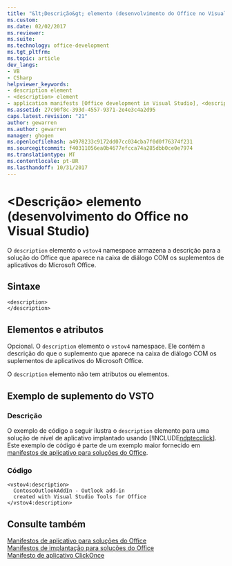 ```yaml
---
title: "&lt;Descrição&gt; elemento (desenvolvimento do Office no Visual Studio) | Microsoft Docs"
ms.custom: 
ms.date: 02/02/2017
ms.reviewer: 
ms.suite: 
ms.technology: office-development
ms.tgt_pltfrm: 
ms.topic: article
dev_langs:
- VB
- CSharp
helpviewer_keywords:
- description element
- <description> element
- application manifests [Office development in Visual Studio], <description> element
ms.assetid: 27c90f8c-393d-4557-9371-2e4e3c4a2d95
caps.latest.revision: "21"
author: gewarren
ms.author: gewarren
manager: ghogen
ms.openlocfilehash: a4978233c9172dd07cc034cba7f0d0f76374f231
ms.sourcegitcommit: f40311056ea0b4677efcca74a285dbb0ce0e7974
ms.translationtype: MT
ms.contentlocale: pt-BR
ms.lasthandoff: 10/31/2017
---
```

# <a name="ltdescriptiongt-element-office-development-in-visual-studio"></a>&lt;Descrição&gt; elemento (desenvolvimento do Office no Visual Studio)
  O `description` elemento o `vstov4` namespace armazena a descrição para a solução do Office que aparece na caixa de diálogo COM os suplementos de aplicativos do Microsoft Office.  
  
## <a name="syntax"></a>Sintaxe  
  
```  
<description>  
</description>  
```  
  
## <a name="elements-and-attributes"></a>Elementos e atributos  
 Opcional. O `description` elemento o `vstov4` namespace. Ele contém a descrição do que o suplemento que aparece na caixa de diálogo COM os suplementos de aplicativos do Microsoft Office.  
  
 O `description` elemento não tem atributos ou elementos.  
  
## <a name="vsto-add-in-example"></a>Exemplo de suplemento do VSTO  
  
### <a name="description"></a>Descrição  
 O exemplo de código a seguir ilustra o `description` elemento para uma solução de nível de aplicativo implantado usando [!INCLUDE[ndptecclick](../vsto/includes/ndptecclick-md.md)]. Este exemplo de código é parte de um exemplo maior fornecido em [manifestos de aplicativo para soluções do Office](../vsto/application-manifests-for-office-solutions.md).  
  
### <a name="code"></a>Código  
  
```  
<vstov4:description>  
  ContosoOutlookAddIn - Outlook add-in   
  created with Visual Studio Tools for Office  
</vstov4:description>  
```  
  
## <a name="see-also"></a>Consulte também  
 [Manifestos de aplicativo para soluções do Office](../vsto/application-manifests-for-office-solutions.md)   
 [Manifestos de implantação para soluções do Office](../vsto/deployment-manifests-for-office-solutions.md)   
 [Manifesto de aplicativo ClickOnce](/visualstudio/deployment/clickonce-application-manifest)  
  
  